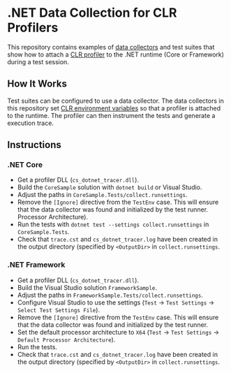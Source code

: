 # .NET Data Collection for CLR Profilers

This repository contains examples of [data collectors][data-collector] and test suites
that show how to attach a [CLR profiler][clr-profiling] to the .NET runtime (Core or
Framework) during a test session.

## How It Works

Test suites can be configured to use a data collector.  The data collectors in this
repository set [CLR environment variables][clr-profiling-config] so that a profiler is
attached to the runtime.  The profiler can then instrument the tests and generate a
execution trace.

## Instructions

### .NET Core

* Get a profiler DLL (`cs_dotnet_tracer.dll`).
* Build the `CoreSample` solution with `dotnet build` or Visual Studio.
* Adjust the paths in `CoreSample.Tests/collect.runsettings`.
* Remove the `[Ignore]` directive from the `TestEnv` case.  This will ensure that the
  data collector was found and initialized by the test runner.
  Processor Architecture).
* Run the tests with `dotnet test --settings collect.runsettings` in `CoreSample.Tests`.
* Check that `trace.cst` and `cs_dotnet_tracer.log` have been created in the output
  directory (specified by `<OutputDir>` in `collect.runsettings`.

### .NET Framework

* Get a profiler DLL (`cs_dotnet_tracer.dll`).
* Build the Visual Studio solution `FrameworkSample`.
* Adjust the paths in `FrameworkSample.Tests/collect.runsettings`.
* Configure Visual Studio to use the settings (`Test` → `Test Settings` → `Select Test
  Settings File`).
* Remove the `[Ignore]` directive from the `TestEnv` case.  This will ensure that the
  data collector was found and initialized by the test runner.
* Set the default processor architecture to `X64` (`Test` → `Test Settings` → `Default
  Processor Architecture`).
* Run the tests.
* Check that `trace.cst` and `cs_dotnet_tracer.log` have been created in the output
  directory (specified by `<OutputDir>` in `collect.runsettings`.

[clr-profiling-config]: https://github.com/dotnet/coreclr/blob/master/Documentation/project-docs/clr-configuration-knobs.md#profiling-api--etw-configuration-knobs
[clr-profiling]: https://docs.microsoft.com/en-us/dotnet/framework/unmanaged-api/profiling/profiling-overview
[data-collector]: https://github.com/Microsoft/vstest-docs/blob/master/docs/extensions/datacollector.md
